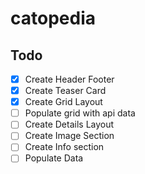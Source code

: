 # catopedia

## Todo

- [x] Create Header Footer
- [x] Create Teaser Card
- [x] Create Grid Layout
- [ ] Populate grid with api data
- [ ] Create Details Layout
- [ ] Create Image Section
- [ ] Create Info section
- [ ] Populate Data
